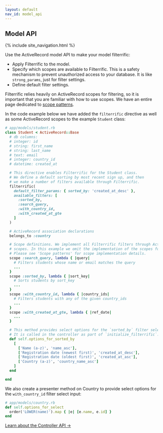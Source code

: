 ```yaml
---
layout: default
nav_id: model_api
---
```


<div class="page-header">
  <h2>Model API</h2>
</div>

{% include site_navigation.html %}

Use the ActiveRecord model API to make your model filterrific:

* Apply Filterrific to the model.
* Specify which scopes are available to Filterrific. This is a safety mechanism
  to prevent unauthorized access to your database. It is like `strong_params`,
  just for filter settings.
* Define default filter settings.

Filterrific relies heavily on ActiveRecord scopes for filtering, so it is
important that you are familiar with how to use scopes. We have an entire page
dedicated to [scope patterns](/pages/active_record_scope_patterns.html).

In the code example below we have added the `filterrific` directive as well
as some ActiveRecord scopes to the example `Student` class:


```ruby
# app/models/student.rb
class Student < ActiveRecord::Base
  # db columns:
  # integer: id
  # string: first_name
  # string: last_name
  # text: email
  # integer: country_id
  # datetime: created_at

  # This directive enables Filterrific for the Student class.
  # We define a default sorting by most recent sign up, and then
  # we make a number of filters available through Filterrific.
  filterrific(
    default_filter_params: { sorted_by: 'created_at_desc' },
    available_filters: [
      :sorted_by,
      :search_query,
      :with_country_id,
      :with_created_at_gte
    ]
  )

  # ActiveRecord association declarations
  belongs_to :country

  # Scope definitions. We implement all Filterrific filters through ActiveRecord
  # scopes. In this example we omit the implementation of the scopes for brevity.
  # Please see 'Scope patterns' for scope implementation details.
  scope :search_query, lambda { |query|
    # Filters students whose name or email matches the query
    ...
  }
  scope :sorted_by, lambda { |sort_key|
    # Sorts students by sort_key
    ...
  }
  scope :with_country_id, lambda { |country_ids|
    # Filters students with any of the given country_ids
    ...
  }
  scope :with_created_at_gte, lambda { |ref_date|
    ...
  }

  # This method provides select options for the `sorted_by` filter select input.
  # It is called in the controller as part of `initialize_filterrific`.
  def self.options_for_sorted_by
    [
      ['Name (a-z)', 'name_asc'],
      ['Registration date (newest first)', 'created_at_desc'],
      ['Registration date (oldest first)', 'created_at_asc'],
      ['Country (a-z)', 'country_name_asc']
    ]
  end

end
```

We also create a presenter method on Country to provide select options for the
`with_country_id` filter select input:

```ruby
# app/models/country.rb
def self.options_for_select
  order('LOWER(name)').map { |e| [e.name, e.id] }
end
```


<p>
  <a href="/pages/action_controller_api.html" class='btn btn-success'>Learn about the Controller API &rarr;</a>
</p>
